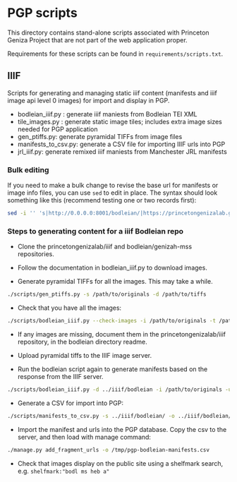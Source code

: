 # PGP scripts

This directory contains stand-alone scripts associated with
Princeton Geniza Project that are not part of the web application proper.

Requirements for these scripts can be found in `requirements/scripts.txt`.

## IIIF

Scripts for generating and managing static iiif content (manifests and
iiif image api level 0 images) for import and display in PGP.

-   bodleian_iiif.py : generate iiif maniests from Bodleian TEI XML
-   tile_images.py : generate static image tiles; includes extra image sizes needed for PGP application
-   gen_ptiffs.py: generate pyramidal TIFFs from image files
-   manifests_to_csv.py: generate a CSV file for importing IIIF urls into PGP
-   jrl_iiif.py: generate remixed iiif maniests from Manchester JRL manifests

### Bulk editing

If you need to make a bulk change to revise the base url for manifests or
image info files, you can use `sed` to edit in place. The syntax should look
something like this (recommend testing one or two records first):

```sh
sed -i '' 's|http://0.0.0.0:8001/bodleian/|https://princetongenizalab.github.io/iiif/bodleian/|g' manifests/*.json
```

### Steps to generating content for a iiif Bodleian repo

-   Clone the princetongenizalab/iiif and bodleian/genizah-mss repositories.

-   Follow the documentation in bodleian_iiif.py to download images.

-   Generate pyramidal TIFFs for all the images. This may take a while.

```sh
./scripts/gen_ptiffs.py -s /path/to/originals -d /path/to/tiffs
```

-   Check that you have all the images:

```sh
./scripts/bodleian_iiif.py --check-images -i /path/to/originals -t /path/to/tiffs ../genizah-mss/collections/*.xml
```

-   If any images are missing, document them in the princetongenizalab/iiif repository, in the bodleian directory readme.

-   Upload pyramidal tiffs to the IIIF image server.

-   Run the bodleian script again to generate manifests based on the response from the IIIF server.

```sh
./scripts/bodleian_iiif.py -d ../iiif/bodleian -i /path/to/originals -u https://princetongenizalab.github.io/iiif/bodleian/ ../genizah-mss/collections/*.xml
```

-   Generate a CSV for import into PGP:

```sh
./scripts/manifests_to_csv.py -s ../iiif/bodleian/ -o ../iiif/bodleian/pgp-bodleian-manifests.csv
```

-   Import the manifest and urls into the PGP database. Copy the csv to the server,
    and then load with manage command:

```sh
./manage.py add_fragment_urls -o /tmp/pgp-bodleian-manifests.csv
```

-   Check that images display on the public site using a shelfmark search, e.g. `shelfmark:"bodl ms heb a"`
